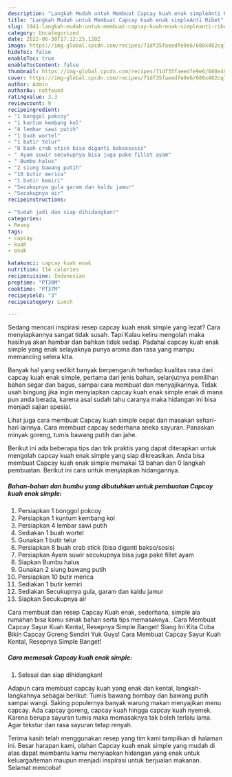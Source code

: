 ```yaml
---
description: "Langkah Mudah untuk Membuat Capcay kuah enak simpleAnti Ribet"
title: "Langkah Mudah untuk Membuat Capcay kuah enak simpleAnti Ribet"
slug: 1941-langkah-mudah-untuk-membuat-capcay-kuah-enak-simpleanti-ribet
category: Uncategorized
date: 2022-06-30T17:12:25.128Z
image: https://img-global.cpcdn.com/recipes/71df35faeedfe9e6/680x482cq70/capcay-kuah-enak-simple-foto-resep-utama.jpg
hideToc: false
enableToc: true
enableTocContent: false
thumbnail: https://img-global.cpcdn.com/recipes/71df35faeedfe9e6/680x482cq70/capcay-kuah-enak-simple-foto-resep-utama.jpg
cover: https://img-global.cpcdn.com/recipes/71df35faeedfe9e6/680x482cq70/capcay-kuah-enak-simple-foto-resep-utama.jpg
author: Admin
authorAv: notfound
ratingvalue: 3.3
reviewcount: 9
recipeingredient:
- "1 bonggol pokcoy"
- "1 kuntum kembang kol"
- "4 lembar sawi putih"
- "1 buah wortel"
- "1 butir telur"
- "8 buah crab stick bisa diganti baksososis"
- " Ayam suwir secukupnya bisa juga pake fillet ayam"
- " Bumbu halus"
- "2 siung bawang putih"
- "10 butir merica"
- "1 butir kemiri"
- "Secukupnya gula garam dan kaldu jamur"
- "Secukupnya air"
recipeinstructions:

- "Sudah jadi dan siap dihidangkan!"
categories:
- Resep
tags:
- capcay
- kuah
- enak

katakunci: capcay kuah enak 
nutrition: 114 calories
recipecuisine: Indonesian
preptime: "PT30M"
cooktime: "PT37M"
recipeyield: "3"
recipecategory: Lunch

---
```



Sedang mencari inspirasi resep capcay kuah enak simple yang lezat? Cara menyiapkannya sangat tidak susah. Tapi Kalau keliru mengolah maka hasilnya akan hambar dan bahkan tidak sedap. Padahal capcay kuah enak simple yang enak selayaknya punya aroma dan rasa yang mampu memancing selera kita.


Banyak hal yang sedikit banyak berpengaruh terhadap kualitas rasa dari capcay kuah enak simple, pertama dari jenis bahan, selanjutnya pemilihan bahan segar dan bagus, sampai cara membuat dan menyajikannya. Tidak usah bingung jika ingin menyiapkan capcay kuah enak simple enak di mana pun anda berada, karena asal sudah tahu caranya maka hidangan ini bisa menjadi sajian spesial.

Lihat juga cara membuat Capcay kuah simple cepat dan masakan sehari-hari lainnya. Cara membuat capcay sederhana aneka sayuran. Panaskan minyak goreng, tumis bawang putih dan jahe.


Berikut ini ada beberapa tips dan trik praktis yang dapat diterapkan untuk mengolah capcay kuah enak simple yang siap dikreasikan. Anda bisa membuat Capcay kuah enak simple memakai 13 bahan dan 0 langkah pembuatan. Berikut ini cara untuk menyiapkan hidangannya.

<!--inarticleads1-->

##### Bahan-bahan dan bumbu yang dibutuhkan untuk pembuatan Capcay kuah enak simple:

1. Persiapkan 1 bonggol pokcoy
1. Persiapkan 1 kuntum kembang kol
1. Persiapkan 4 lembar sawi putih
1. Sediakan 1 buah wortel
1. Gunakan 1 butir telur
1. Persiapkan 8 buah crab stick (bisa diganti bakso/sosis)
1. Persiapkan  Ayam suwir secukupnya bisa juga pake fillet ayam
1. Siapkan  Bumbu halus
1. Gunakan 2 siung bawang putih
1. Persiapkan 10 butir merica
1. Sediakan 1 butir kemiri
1. Sediakan Secukupnya gula, garam dan kaldu jamur
1. Siapkan Secukupnya air


Cara membuat dan resep Capcay Kuah enak, sederhana, simple ala rumahan bisa kamu simak bahan serta tips memasaknya.. Cara Membuat Capcay Sayur Kuah Kental, Resepnya Simple Banget! Siang Ini Kita Coba Bikin Capcay Goreng Sendiri Yuk Guys! Cara Membuat Capcay Sayur Kuah Kental, Resepnya Simple Banget! 

<!--inarticleads2-->

##### Cara memasak Capcay kuah enak simple:


1. Selesai dan siap dihidangkan!

Adapun cara membuat capcay kuah yang enak dan kental, langkah-langkahnya sebagai berikut: Tumis bawang bombay dan bawang putih sampai wangi. Saking populernya banyak warung makan menyajikan menu capcay. Ada capcay goreng, capcay kuah hingga capcay kuah nyemek. Karena berupa sayuran tumis maka memasaknya tak boleh terlalu lama. Agar tekstur dan rasa sayuran tetap renyah. 

Terima kasih telah menggunakan resep yang tim kami tampilkan di halaman ini. Besar harapan kami, olahan Capcay kuah enak simple yang mudah di atas dapat membantu kamu menyiapkan hidangan yang enak untuk keluarga/teman maupun menjadi inspirasi untuk berjualan makanan. Selamat mencoba!
